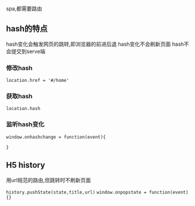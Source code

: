 spa,都需要路由



## hash的特点

hash变化会触发网页的跳转,即浏览器的前进后退
hash变化不会刷新页面
hash不会提交到serve端



### 修改hash

```
location.href = '#/home'
```


### 获取hash

```
location.hash
```


### 监听hash变化

```
window.onhashchange = function(event){

}

```



## H5 history

用url规范的路由,但跳转时不刷新页面

`history.pushState(state,title,url)`
`window.onpopstate = function(event){}`